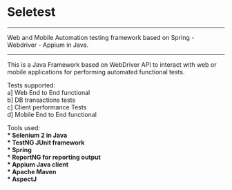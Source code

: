Seletest
========

*****************************************************************************************
Web and Mobile Automation testing framework based on Spring - Webdriver - Appium in Java.
*****************************************************************************************

This is a Java Framework based on WebDriver API to interact with web or mobile applications for performing automated functional tests.


Tests supported:<br>
a] Web End to End functional<br>
b] DB transactions tests <br>
c] Client performance Tests<br>
d] Mobile End to End functional<br>


Tools used:<br>
<b>* Selenium 2 in Java</b><br>
<b>* TestNG JUnit framework</b><br>
<b>* Spring</b><br>
<b>* ReportNG for reporting output</b><br>
<b>* Appium Java client</b><br>
<b>* Apache Maven</b><br>
<b>* AspectJ</b><br>
